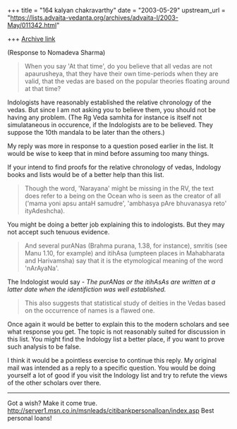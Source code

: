 +++
title = "164 kalyan chakravarthy"
date = "2003-05-29"
upstream_url = "https://lists.advaita-vedanta.org/archives/advaita-l/2003-May/011342.html"

+++
[Archive link](https://lists.advaita-vedanta.org/archives/advaita-l/2003-May/011342.html)


(Response to Nomadeva Sharma)

>When you say 'At that time', do you believe that all
>vedas are not apaurusheya, that they have their own
>time-periods when they are valid, that the vedas are
>based on the popular theories floating around at that
>time?

Indologists have reasonably established the relative chronology of the 
vedas. But since I am not asking you to believe them, you should not be 
having any problem. (The Rg Veda samhita for instance is itself not 
simulataneous in occurence, if the Indologists are to be believed. They 
suppose the 10th mandala to be later than the others.)

My reply was more in response to a question posed earlier in the list. It 
would be wise to keep that in mind before assuming too many things.

If your intend to find proofs for the relative chronology of vedas, Indology 
books and lists would be of a better help than this list.


>Though the word, 'Narayana' might be missing in the
>RV, the text does refer to a being on the Ocean who is
>seen as the creator of all ('mama yoni apsu antaH
>samudre', 'ambhasya pAre bhuvanasya reto'
>ityAdeshcha).


You might be doing a better job explaining this to indologists. But they may 
not accept such tenuous evidence.


>And several purANas (Brahma purana,
>1.38, for instance), smritis (see Manu 1.10, for
>example) and itihAsa (umpteen places in Mahabharata
>and Harivamsha) say that it is the etymological
>meaning of the word 'nArAyaNa'.


The Indologist would say - *The purANas or the itihAsAs are written at a 
latter date when the identifiction was well established.*


>This also suggests that statistical study of deities
>in the Vedas based on the occurrence of names is a
>flawed one.


Once again it would be better to explain this to the modern scholars and see 
what response you get. The topic is not reasonably suited for discussion in 
this list. You might find the Indology list a better place, if you want to 
prove such analysis to be false.


I think it would be a pointless exercise to continue this reply. My original 
mail was intended as a reply to a specific question. You would be doing 
yourself a lot of good if you visit the Indology list and try to refute the 
views of the other scholars over there.

_________________________________________________________________
Got a wish? Make it come true. 
http://server1.msn.co.in/msnleads/citibankpersonalloan/index.asp Best 
personal loans!

